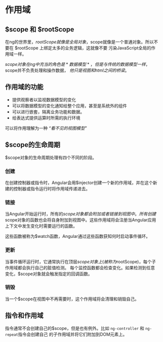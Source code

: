 # 作用域
## $scope 和 $rootScope
在ng的世界里，$rootScope就像是全局对象，$scope就像是一个普通对象。所以不要在 $rootScope 上绑定太多的业务逻辑，这就像不要
污染JavaScript全局的作用域一样。

$scope对象在ng中充当的角色是 *数据模型*，但是与传统的数据模型一样，$scope并不负责处理和操作数据，
*他只是视图和html之间的桥梁*。

## 作用域的功能

* 提供观察者以监视数据模型的变化
* 可以将数据模型的变化通知给整个应用，甚至是系统外的组件
* 可以进行嵌套，隔离业务功能和数据。
* 给表达式提供运算时所需的执行环境

可以将作用理解为一种 *“看不见的视图模型”*

## $scope的生命周期
$scope对象的生命周期处理有四个不同的阶段。

### 创建
在创建控制器或指令时，Angular会用$injector创建一个新的作用域，并在这个新建的控制器或指令运行时将作用域传递进去。

### 链接
当Angular开始运行时，所有的$scope对象都会附加或者链接到视图中。所有创建$scope对象的函数也会将自身附加到视图中。这些作用域将会注册当Angular应用上下文中发生变化时需要运行的函数。

这些函数被称为$watch函数，Angular通过这些函数获知何时启动事件循环。

### 更新
当事件循环运行时，它通常执行在顶层$scope对象上(被称为$rootScope)，每个子作用域都会执行自己的脏值检测。
每个监控函数都会检查变化。如果检测到任意变化，$scope对象就会触发指定的回调函数。

### 销毁
当一个$scope在视图中不再需要时，这个作用域将会清理和销毁自己。

## 指令和作用域
指令通常不会创建自己的$scope，但是也有例外。比如 ``ng-controller`` 和 ``ng-repeat``指令会创建自己
的子作用域并将它们附加到DOM元素上。

